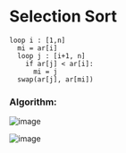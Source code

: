 # Selection Sort


```
loop i : [1,n]
  mi = ar[i]
  loop j : [i+1, n]
    if ar[j] < ar[i]:
      mi = j
  swap(ar[j], ar[mi])

```

### Algorithm:
![image](https://github.com/user-attachments/assets/66303e60-58e3-49df-9b08-9fd2af24d83d)


![image](https://github.com/user-attachments/assets/bb363739-2e3b-46a9-9886-c63380c47b04)

